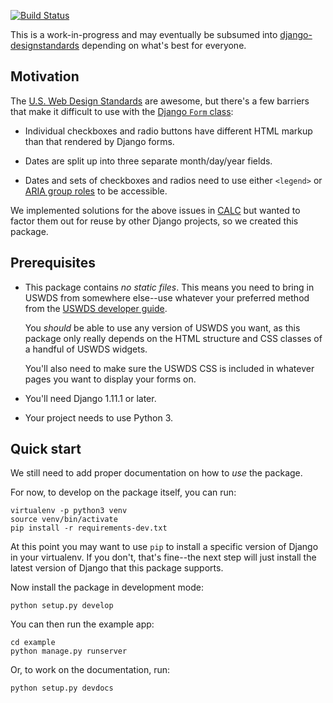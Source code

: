 [![Build Status](https://travis-ci.org/18F/django-uswds-forms.svg?branch=master)](https://travis-ci.org/18F/django-uswds-forms)

This is a work-in-progress and may eventually be subsumed into
[django-designstandards][] depending on what's best for everyone.

## Motivation

The [U.S. Web Design Standards][uswds] are awesome, but there's a
few barriers that make it difficult to use with the
[Django `Form` class][django-forms]:

* Individual checkboxes and radio buttons have different HTML
  markup than that rendered by Django forms.

* Dates are split up into three separate month/day/year
  fields.

* Dates and sets of checkboxes and radios need to use either
  `<legend>` or [ARIA group roles][] to be accessible.

We implemented solutions for the above issues in [CALC][] but
wanted to factor them out for reuse by other Django projects, so
we created this package.

## Prerequisites

* This package contains *no static files*.  This means you need
  to bring in USWDS from somewhere else--use whatever your
  preferred method from the [USWDS developer guide][].

  You *should* be able to use any version of USWDS you want, as
  this package only really depends on the HTML structure and CSS
  classes of a handful of USWDS widgets.

  You'll also need to make sure the USWDS CSS is included in
  whatever pages you want to display your forms on.

* You'll need Django 1.11.1 or later.

* Your project needs to use Python 3.

## Quick start

We still need to add proper documentation on how to *use* the package.

For now, to develop on the package itself, you can run:

```
virtualenv -p python3 venv
source venv/bin/activate
pip install -r requirements-dev.txt
```

At this point you may want to use `pip` to install a specific version
of Django in your virtualenv. If you don't, that's fine--the next
step will just install the latest version of Django that this
package supports.

Now install the package in development mode:

```
python setup.py develop
```

You can then run the example app:

```
cd example
python manage.py runserver
```

Or, to work on the documentation, run:

```
python setup.py devdocs
```

[django-designstandards]: https://github.com/department-of-veterans-affairs/django-designstandards
[uswds]: https://standards.usa.gov/
[django-forms]: https://docs.djangoproject.com/en/1.11/topics/forms/#the-django-form-class
[ARIA group roles]: https://www.deque.com/blog/aria-group-viable-alternative-fieldset-legend/
[CALC]: https://github.com/18F/calc
[USWDS developer guide]: https://standards.usa.gov/getting-started/developers/
